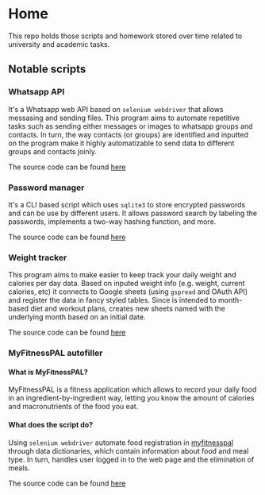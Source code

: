 # Home

This repo holds those scripts and homework stored over time related to university and academic tasks.

## Notable scripts

### Whatsapp API

It's a Whatsapp web API based on `selenium webdriver` that allows messasing and sending files. This program aims to automate repetitive tasks such as sending either messages or images to whatsapp groups and contacts. In turn, the way contacts (or groups) are identified and inputted on the program make it highly automatizable to send data to different groups and contacts joinly.

The source code can be found [here](https://github.com/VashLT/Home/blob/master/Python/Scripts/Tutorer/wspp.py)

### Password manager

It's a CLI based script which uses `sqlite3` to store encrypted passwords and can be use by different users. It allows password search by labeling the passwords, implements a two-way hashing function, and more.

The source code can be found [here](https://github.com/VashLT/Home/tree/master/Python/Scripts/PW)

### Weight tracker

This program aims to make easier to keep track your daily weight and calories per day data. Based on inputed weight info (e.g. weight, current calories, etc) it connects to Google sheets (using `gspread` and OAuth API) and register the data in fancy styled tables. Since is intended to month-based diet and workout plans, creates new sheets named with the underlying month based on an initial date.

The source code can be found [here](https://github.com/VashLT/Home/tree/master/Python/Workout_ss)

### MyFitnessPAL autofiller

#### What is MyFitnessPAL?

MyFitnessPAL is a fitness application which allows to record your daily food in an ingredient-by-ingredient way, letting you know the amount of calories and macronutrients of the food you eat.

#### What does the script do?

Using `selenium webdriver` automate food registration in [myfitnesspal](www.myfitnesspal.com) through data dictionaries, which contain information about food and meal type. In turn, handles user logged in to the web page and the elimination of meals.

The source code can be found [here](https://github.com/VashLT/Home/tree/master/Python/Scripts/MyFitnessPAL)
